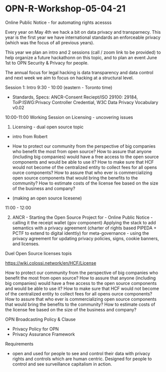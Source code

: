 # OPN-R-Workshop-05-04-21
Online Public Notice - for automating rights acessss

Every year on May 4th we hack a bit on data privacy and transparnecy.  This year is the first year we have international standards an enforceable privacy (which was the focus of all previous years).  

This year we plan an intro and 2 sessions (call / zoom link to be provided) to help organize a future hackathonn on this topic, and to plan an event June 1st to OPN Security & Privacy for people. 


The annual focus for legal hacking is data transparency and data control and next week we aim to focus on hacking at a structural level. 

Session 1: Intro 
9:30 - 10:00 (eastern - Toronto time) 
- Standards, Specs:  ANCR-Consent Reciept/ISO 29100: 29184, ToiP:ISWG:Privacy Controller Credential, W3C Data Privacy Vocabulary v0.02

10:00-11:00
Working Session on Licensing - uncovering issues 
1. Licensing - dual open source topic 
- intro from Robert 
- How to protect our community from the perspective of big companies who benefit the most from open source?
How to assure that anyone (including big companies) would have a free access to the open source components and would be able to use it?
How to make sure that HCF would not become of the centralized entity to collect fees for all opens ource components?
How to assure that who ever is commercializing open source components that would bring the benefits to the community?
How to estimate costs of the license fee based on the size of the business and company?

- (making an open source licesene) 

11:00 - 12:00

2. ANCR - Starting the Open Source Project for - Online Public Notice -  calling it the receipt wallet (gov component) 
Applying the stack to add semantics with a privacy agreement (charter of rights based PIPEDA + PCTF to extend to digital identtiy) for meta-governance  - using the privacy agreement for updating privacy policies, signs, cookie banners, and licenses.  


Duel Open Source licenses topis
 
https://wiki.colossi.network/en/HCF/License

How to protect our community from the perspective of big companies who benefit the most from open source?
How to assure that anyone (including big companies) would have a free access to the open source components and would be able to use it?
How to make sure that HCF would not become of the centralized entity to collect fees for all opens ource components?
How to assure that who ever is commercializing open source components that would bring the benefits to the community?
How to estimate costs of the license fee based on the size of the business and company?

 OPN Broadcasting Policy & Clause
 - Privacy Policy for OPN
 - Privacy Assurance Framework
 
 Requirements 
-  open and used for people to see and control their data with privacy rights and controls which are human centric.  Designed for people to control and see   surveillance capitalism in action. 


